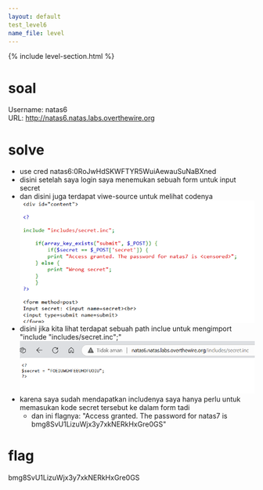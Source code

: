 ```yaml
---
layout: default
test_level6
name_file: level
---
```


{% include level-section.html %}

# soal
Username: natas6 \
URL:      http://natas6.natas.labs.overthewire.org

# solve
- use cred natas6:0RoJwHdSKWFTYR5WuiAewauSuNaBXned
- disini setelah saya login saya menemukan sebuah form untuk input secret
- dan disini juga terdapat viwe-source untuk melihat codenya
  ![alt text](docs/images/image-6.png)
- disini jika kita lihat terdapat sebuah path inclue untuk mengimport "include "includes/secret.inc";"
  ![alt text](docs/images/image-7.png)
- karena saya sudah mendapatkan includenya saya hanya perlu untuk memasukan kode secret tersebut ke dalam form tadi
  - dan ini flagnya: "Access granted. The password for natas7 is bmg8SvU1LizuWjx3y7xkNERkHxGre0GS"

# flag
bmg8SvU1LizuWjx3y7xkNERkHxGre0GS